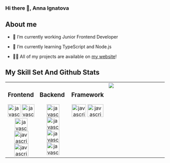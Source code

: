 ### Hi there 👋, Anna Ignatova

## About me
- 🔭 I’m currently working Junior Frontend Developer
  

- 🌱 I’m currently learning TypeScript and Node.js  
  

- 👨‍💻 All of my projects are available on [my website](https://anigalhub.github.io)!

## My Skill Set And Github Stats
<table><tr><td valign="top" width="20%">

### Frontend  
<div align="center">  
<a><img src="https://coderoll.net/templates/coderoll_new/images/cats/js.png" alt="javascript" width="40" height="40"/> </a>
<a><img src="https://cdn-icons-png.flaticon.com/512/732/732212.png" alt="javascript" width="40" height="40"/> </a>
<a><img src="https://camo.githubusercontent.com/119b29ca4b9d31cf3969a94eb57fcfbbea0879b493c09c89dc6d4b7fb9e0dc37/68747470733a2f2f63646e2e776f726c64766563746f726c6f676f2e636f6d2f6c6f676f732f6373732d332e737667" alt="javascript" width="40" height="40"/> </a>
<a><img src="https://upload.wikimedia.org/wikipedia/commons/thumb/b/b2/Bootstrap_logo.svg/800px-Bootstrap_logo.svg.png" alt="javascript" width="45" height="40"/> </a>
<a><img src="https://upload.wikimedia.org/wikipedia/commons/thumb/9/96/Sass_Logo_Color.svg/1200px-Sass_Logo_Color.svg.png" alt="javascript" width="45" height="40"/> </a>
</div>

</td><td valign="top" width="20%">

### Backend  
<div align="center">  
<a><img src="https://upload.wikimedia.org/wikipedia/commons/thumb/4/4c/Typescript_logo_2020.svg/512px-Typescript_logo_2020.svg.png" alt="javascript" width="40" height="40"/> </a>
<a><img src="https://web-creator.ru/uploads/Page/22/nodejs.svg" alt="javascript" width="40" height="40"/> </a>
<a><img src="https://itproger.com/intensive/img/express.png" alt="javascript" width="40" height="40"/> </a>
<a><img src="https://blog.skillfactory.ru/wp-content/uploads/2022/04/postgresql_elephant.svg-5325977.png" alt="javascript" width="40" height="40"/> </a>
</div>

</td><td valign="top" width="20%">

### Framework 
<div align="center">  
<a><img src="https://upload.wikimedia.org/wikipedia/commons/thumb/9/95/Vue.js_Logo_2.svg/1200px-Vue.js_Logo_2.svg.png" alt="javascript" width="45" height="40"/> </a>
<a><img src="https://seeklogo.com/images/N/nuxt-logo-5EF50E1ABD-seeklogo.com.png" alt="javascript" width="50" height="40"/> </a>
</div>

</td><td valign="top" width="40%">
<img src="https://github-readme-stats.vercel.app/api/top-langs/?username=anigalhub&hide_border=true&layout=compact" align="left" />  

</td></tr></table>  


